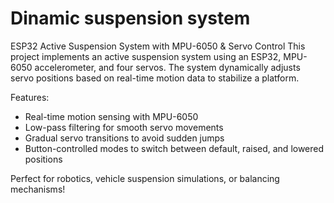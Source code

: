 # Dinamic suspension system
 
ESP32 Active Suspension System with MPU-6050 & Servo Control
This project implements an active suspension system using an ESP32, MPU-6050 accelerometer, and four servos. The system dynamically adjusts servo positions based on real-time motion data to stabilize a platform.

Features:
- Real-time motion sensing with MPU-6050
- Low-pass filtering for smooth servo movements
- Gradual servo transitions to avoid sudden jumps
- Button-controlled modes to switch between default, raised, and lowered positions

Perfect for robotics, vehicle suspension simulations, or balancing mechanisms! 